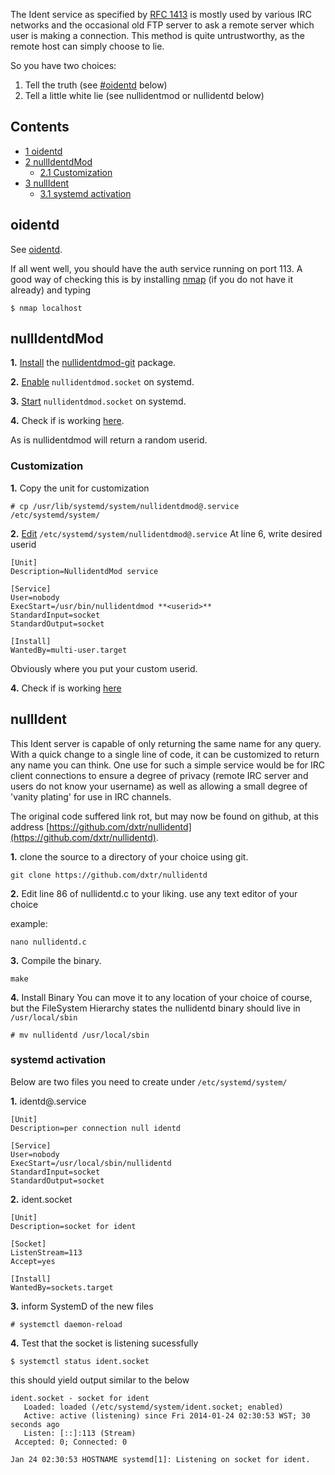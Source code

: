 The Ident service as specified by [RFC 1413](//tools.ietf.org/html/rfc1413) is mostly used by various IRC networks and the occasional old FTP server to ask a remote server which user is making a connection. This method is quite untrustworthy, as the remote host can simply choose to lie.

So you have two choices:

1.  Tell the truth (see [#oidentd](#oidentd) below)
2.  Tell a little white lie (see nullidentmod or nullidentd below)

## Contents

*   [1 oidentd](#oidentd)
*   [2 nullIdentdMod](#nullIdentdMod)
    *   [2.1 Customization](#Customization)
*   [3 nullIdent](#nullIdent)
    *   [3.1 systemd activation](#systemd_activation)

## oidentd

See [oidentd](/index.php/Oidentd "Oidentd").

If all went well, you should have the auth service running on port 113\. A good way of checking this is by installing [nmap](https://www.archlinux.org/packages/?name=nmap) (if you do not have it already) and typing

```
$ nmap localhost

```

## nullIdentdMod

**1.** [Install](/index.php/Install "Install") the [nullidentdmod-git](https://aur.archlinux.org/packages/nullidentdmod-git/) package.

**2.** [Enable](/index.php/Enable "Enable") `nullidentdmod.socket` on systemd.

**3.** [Start](/index.php/Start "Start") `nullidentdmod.socket` on systemd.

**4.** Check if is working [here](http://acidhub.click/NullidentdMod/).

As is nullidentdmod will return a random userid.

### Customization

**1.** Copy the unit for customization

```
# cp /usr/lib/systemd/system/nullidentdmod@.service /etc/systemd/system/

```

**2.** [Edit](/index.php/Edit "Edit") `/etc/systemd/system/nullidentdmod@.service` At line 6, write desired userid

```
[Unit]                                   
Description=NullidentdMod service        

[Service]                                
User=nobody                              
ExecStart=/usr/bin/nullidentdmod **<userid>**
StandardInput=socket                     
StandardOutput=socket                    

[Install]                                
WantedBy=multi-user.target               

```

Obviously where <userid> you put your custom userid.

**4.** Check if is working [here](http://acidhub.click/NullidentdMod/)

## nullIdent

This Ident server is capable of only returning the same name for any query. With a quick change to a single line of code, it can be customized to return any name you can think. One use for such a simple service would be for IRC client connections to ensure a degree of privacy (remote IRC server and users do not know your username) as well as allowing a small degree of 'vanity plating' for use in IRC channels.

The original code suffered link rot, but may now be found on github, at this address [https://github.com/dxtr/nullidentd](https://github.com/dxtr/nullidentd).

**1.** clone the source to a directory of your choice using git.

```
git clone https://github.com/dxtr/nullidentd

```

**2.** Edit line 86 of nullidentd.c to your liking. use any text editor of your choice

example:

```
nano nullidentd.c

```

**3.** Compile the binary.

```
make

```

**4.** Install Binary You can move it to any location of your choice of course, but the FileSystem Hierarchy states the nullidentd binary should live in `/usr/local/sbin`

```
# mv nullidentd /usr/local/sbin

```

### systemd activation

Below are two files you need to create under `/etc/systemd/system/`

**1.** identd@.service

```
[Unit]
Description=per connection null identd

[Service]
User=nobody
ExecStart=/usr/local/sbin/nullidentd
StandardInput=socket
StandardOutput=socket

```

**2.** ident.socket

```
[Unit]
Description=socket for ident

[Socket]
ListenStream=113
Accept=yes

[Install]
WantedBy=sockets.target

```

**3.** inform SystemD of the new files

```
# systemctl daemon-reload

```

**4.** Test that the socket is listening sucessfully

```
$ systemctl status ident.socket

```

this should yield output similar to the below

```
ident.socket - socket for ident
   Loaded: loaded (/etc/systemd/system/ident.socket; enabled)
   Active: active (listening) since Fri 2014-01-24 02:30:53 WST; 30 seconds ago
   Listen: [::]:113 (Stream)
 Accepted: 0; Connected: 0

Jan 24 02:30:53 HOSTNAME systemd[1]: Listening on socket for ident.

```